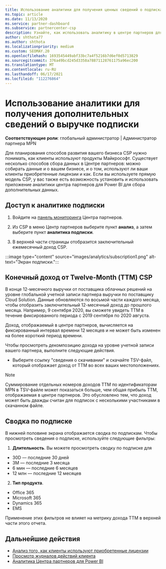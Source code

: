 ```yaml
---
title: Использование аналитики для получения ценных сведений о подписках
ms.topic: article
ms.date: 11/13/2020
ms.service: partner-dashboard
ms.subservice: partnercenter-csp
description: Узнайте, как использовать аналитику в центре партнеров для лучшего понимания бизнеса и того, как ваши клиенты используют приобретенные вами лицензии.
author: shthota77
ms.author: shthota
ms.localizationpriority: medium
ms.custom: SEOMAY.20
ms.openlocfilehash: 1693545449abf33bc7a4f5216b7d6ef0d5713829
ms.sourcegitcommit: 376a49bcd245d3358a78871128761175a96ec200
ms.translationtype: MT
ms.contentlocale: ru-RU
ms.lasthandoff: 06/17/2021
ms.locfileid: "112276864"
---
```

# <a name="use-analytics-to-learn-more-about-subscription-revenue"></a>Использование аналитики для получения дополнительных сведений о выручке подписки

**Соответствующие роли**: глобальный администратор | Администратор партнера MPN

Для планирования способов развития вашего бизнеса CSP нужно понимать, как клиенты используют продукты Майкрософт. Существует несколько способов сбора данных в Центре партнеров: можно собирать данные и о вашем бизнесе, и о том, используют ли ваши клиенты приобретенные лицензии и как. Если вы используете прямую модель CSP, у вас также есть возможность установить и использовать приложение аналитики центра партнеров для Power BI для сбора дополнительных данных.

## <a name="access-to-the-subscription-analytics"></a>Доступ к аналитике подписки

1. Войдите на [панель мониторинга](https://partner.microsoft.com/dashboard/home) Центра партнеров.
1. Из CSP в меню Центр партнеров выберите пункт **анализ**, а затем выберите пункт **аналитика подписки**.

1. В верхней части страницы отобразится заключительный ежемесячный доход CSP.

:::image type="content" source="images/analytics/subscription1.png" alt-text="Экран подписки.":::

## <a name="trailing-twelve-month-ttm-csp-revenue"></a>Конечный доход от Twelve-Month (ТТМ) CSP

В конце 12-месячного выручки от поставщика облачных решений на уровне глобальной учетной записи партнера выручки по поставщику Cloud Solution. Данные обновляются по восьмой части каждого месяца, чтобы отобразить заключительный 12-месячный доход до прошлого месяца. Например, 9 сентября 2020, вы сможете увидеть ТТМ в течение фиксированного периода с 2019 сентября по 2020 августа.

Доход, отображаемый в центре партнеров, вычисляется на фиксированный интервал времени 12 месяцев и не может быть изменен на более короткий период времени.

Чтобы просмотреть декомпозицию дохода на уровне учетной записи вашего партнера, выполните следующие действия.

- Выберите ссылку "сведения о скачивании" и скачайте TSV-файл, который отображает доход от ТТМ во всех ваших местоположениях.

>[!NOTE] 
>Суммирование отдельных номеров доходов ТТМ по идентификаторам MPN в TSV-файле может показаться больше, чем общая прибыль ТТМ, отображаемая в центре партнеров. Это обусловлено тем, что доход может быть дважды считан для подписок с несколькими участниками в скачанном файле.

## <a name="subscription-summary"></a>Сводка по подписке

В нижней половине экрана отображается сводка по подпискам. Чтобы просмотреть сведения о подписке, используйте следующие фильтры:  

1. **Длительность**. Вы можете просмотреть сводку по подписке для 

- 30D — последние 30 дней
- 3M — последние 3 месяца
- 6 мин — последние 6 месяцев
- 12 млн — последние 12 месяцев

2. **Тип продукта**.
 
- Office 365
- Microsoft 365
- Dynamics 365
- EMS

Применение этих фильтров не влияет на метрику дохода ТТМ в верхней части этого отчета.


 
## <a name="next-steps"></a>Дальнейшие действия

- [Анализ того, как клиенты используют приобретенные лицензии](increasing-adoption-and-satisfaction.md)  
- [Просмотр журналов действий клиента](activity-logs.md)
- [Аналитика Центра партнеров для Power BI](power-bi-app-for-direct-partners.md)







